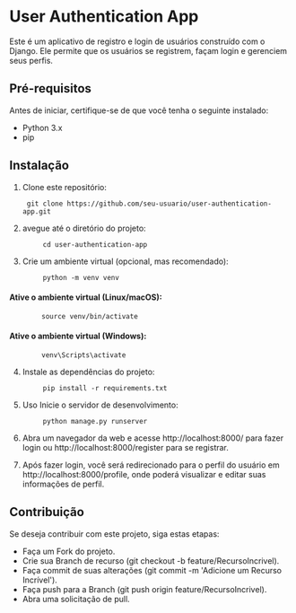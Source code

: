 # User Authentication App

Este é um aplicativo de registro e login de usuários construído com o Django. Ele permite que os usuários se registrem, façam login e gerenciem seus perfis.

## Pré-requisitos

Antes de iniciar, certifique-se de que você tenha o seguinte instalado:

- Python 3.x
- pip

## Instalação

1. Clone este repositório:

        git clone https://github.com/seu-usuario/user-authentication-app.git

2. avegue até o diretório do projeto:

            cd user-authentication-app

3. Crie um ambiente virtual (opcional, mas recomendado):

            python -m venv venv

#### Ative o ambiente virtual (Linux/macOS):

            source venv/bin/activate

#### Ative o ambiente virtual (Windows):

            venv\Scripts\activate

4. Instale as dependências do projeto:

            pip install -r requirements.txt

5. Uso
Inicie o servidor de desenvolvimento:

            python manage.py runserver

5. Abra um navegador da web e acesse http://localhost:8000/ para fazer login ou http://localhost:8000/register para se registrar.

6. Após fazer login, você será redirecionado para o perfil do usuário em http://localhost:8000/profile, onde poderá visualizar e editar suas informações de perfil.

## Contribuição
Se deseja contribuir com este projeto, siga estas etapas:

- Faça um Fork do projeto.
- Crie sua Branch de recurso (git checkout -b feature/RecursoIncrivel).
- Faça commit de suas alterações (git commit -m 'Adicione um Recurso Incrível').
- Faça push para a Branch (git push origin feature/RecursoIncrivel).
- Abra uma solicitação de pull.